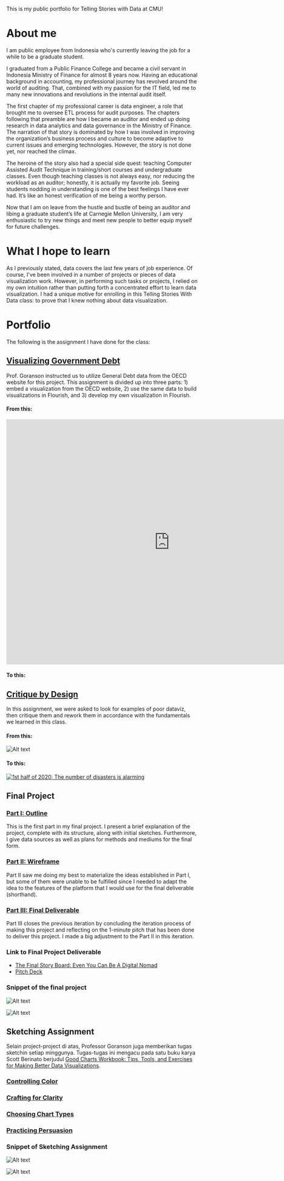 This is my public portfolio for Telling Stories with Data at CMU!

# About me
I am public employee from Indonesia who's currently leaving the job for a while to be a graduate student.

I graduated from a Public Finance College and became a civil servant in Indonesia Ministry of Finance for almost 8 years now. Having an educational background in accounting, my professional journey has revolved around the world of auditing. That, combined with my passion for the IT field, led me to many new innovations and revolutions in the internal audit itself.

The first chapter of my professional career is data engineer, a role that brought me to oversee ETL process for audit purposes. The chapters following that preamble are how I became an auditor and ended up doing research in data analytics and data governance in the Ministry of Finance. The narration of that story is dominated by how I was involved in improving the organization’s business process and culture to become adaptive to current issues and emerging technologies. However, the story is not done yet, nor reached the climax. 

The heroine of the story also had a special side quest: teaching Computer Assisted Audit Technique in training/short courses and undergraduate classes. Even though teaching classes is not always easy, nor reducing the workload as an auditor; honestly, it is actually my favorite job. Seeing students nodding in understanding is one of the best feelings I have ever had. It’s like an honest verification of me being a worthy person. 

Now that I am on leave from the hustle and bustle of being an auditor and libing a graduate student’s life at Carnegie Mellon University, I am very enthusiastic to try new things and meet new people to better equip myself for future challenges.

# What I hope to learn
As I previously stated, data covers the last few years of job experience. Of course, I've been involved in a number of projects or pieces of data visualization work. However, in performing such tasks or projects, I relied on my own intuition rather than putting forth a concentrated effort to learn data visualization.
I had a unique motive for enrolling in this Telling Stories With Data class: to prove that I knew nothing about data visualization.

# Portfolio

The following is the assignment I have done for the class:

## [Visualizing Government Debt](https://irfanradarma.github.io/94870/dataviz2)
Prof. Goranson instructed us to utilize General Debt data from the OECD website for this project. This assignment is divided up into three parts: 1) embed a visualization from the OECD website, 2) use the same data to build visualizations in Flourish, and 3) develop my own visualization in Flourish.

#### From this:

<iframe src="https://data.oecd.org/chart/6O7h" width="860" height="645" style="border: 0" mozallowfullscreen="true" webkitallowfullscreen="true" allowfullscreen="true">OECD Chart: General government debt, Total, % of GDP, Annual, 2021</iframe>

#### To this:

<div class="flourish-embed flourish-chart" data-src="visualisation/11130067"><script src="https://public.flourish.studio/resources/embed.js"></script></div>

## [Critique by Design](https://irfanradarma.github.io/94870/critique_by_design)
In this assignment, we were asked to look for examples of poor dataviz, then critique them and rework them in accordance with the fundamentals we learned in this class.

#### From this:

<img
  src="bill-dollar-disaster.jpg"
  alt="Alt text"
  title="Optional title"
  style="display: inline-block; margin: 0 auto; max-width: 800px">
  
#### To this:
  
  <div class='tableauPlaceholder' id='viz1663717299004' style='position: relative'><noscript><a href='#'><img alt='1st half of 2020: The number of disasters is alarming ' src='https:&#47;&#47;public.tableau.com&#47;static&#47;images&#47;Di&#47;DisasaterFinal&#47;Sheet1&#47;1_rss.png' style='border: none' /></a></noscript><object class='tableauViz'  style='display:none;'><param name='host_url' value='https%3A%2F%2Fpublic.tableau.com%2F' /> <param name='embed_code_version' value='3' /> <param name='site_root' value='' /><param name='name' value='DisasaterFinal&#47;Sheet1' /><param name='tabs' value='no' /><param name='toolbar' value='yes' /><param name='static_image' value='https:&#47;&#47;public.tableau.com&#47;static&#47;images&#47;Di&#47;DisasaterFinal&#47;Sheet1&#47;1.png' /> <param name='animate_transition' value='yes' /><param name='display_static_image' value='yes' /><param name='display_spinner' value='yes' /><param name='display_overlay' value='yes' /><param name='display_count' value='yes' /><param name='language' value='en-US' /></object></div>                
<script type='text/javascript'>                    
  var divElement = document.getElementById('viz1663717299004');                    
  var vizElement = divElement.getElementsByTagName('object')[0];                    
  vizElement.style.width='100%';vizElement.style.height=(divElement.offsetWidth*0.50)+'px';                   
  var scriptElement = document.createElement('script');                  
  scriptElement.src = 'https://public.tableau.com/javascripts/api/viz_v1.js';               
  vizElement.parentNode.insertBefore(scriptElement, vizElement);             
</script>


## Final Project
### [Part I: Outline](https://irfanradarma.github.io/94870/FinalProject)
This is the first part in my final project. I present a brief explanation of the project, complete with its structure, along with initial sketches. Furthermore, I give data sources as well as plans for methods and mediums for the final form.

### [Part II: Wireframe](https://irfanradarma.github.io/94870/Project_Part2)
Part II saw me doing my best to materialize the ideas established in Part I, but some of them were unable to be fulfilled since I needed to adapt the idea to the features of the platform that I would use for the final deliverable (shorthand).

### [Part III: Final Deliverable](https://irfanradarma.github.io/94870/Final_Project)
Part III closes the previous iteration by concluding the iteration process of making this project and reflecting on the 1-minute pitch that has been done to deliver this project. I made a big adjustment to the Part II in this iteration.

### Link to Final Project Deliverable
- [The Final Story Board: Even You Can Be A Digital Nomad](https://carnegiemellon.shorthandstories.com/being-a-digital-nomad/index.html)
- [Pitch Deck](https://www.canva.com/design/DAFOp_5mqgc/q19m89QAAJOKZWV43X_LmQ/view?utm_content=DAFOp_5mqgc&utm_campaign=designshare&utm_medium=link&utm_source=publishpresent)

### Snippet of the final project
<img
  src="snippet.png"
  alt="Alt text"
  title="Optional title"
  style="display: inline-block; margin: 0 auto; max-width: 800px">

<img
  src="snippet 2.png"
  alt="Alt text"
  title="Optional title"
  style="display: inline-block; margin: 0 auto; max-width: 800px">


## Sketching Assignment
Selain project-project di atas, Professor Goranson juga memberikan tugas sketchin setiap minggunya. Tugas-tugas ini mengacu pada satu buku karya Scott Berinato berjudul [Good Charts Workbook: Tips, Tools, and Exercises for Making Better Data Visualizations](https://www.goodreads.com/book/show/37956046-good-charts-workbook).

### [Controlling Color](https://irfanradarma.github.io/94870/workbook_ch1)

### [Crafting for Clarity](https://irfanradarma.github.io/94870/ch2/workbook_ch2)

### [Choosing Chart Types](https://irfanradarma.github.io/94870/ch3/workbook_ch3)

### [Practicing Persuasion](https://irfanradarma.github.io/94870/netflix/persuasion)


### Snippet of Sketching Assignment

<img
  src="3.3.1.png"
  alt="Alt text"
  title="Optional title"
  style="display: inline-block; margin: 0 auto; max-width: 800px">
  
<img
  src="ch2/2.5.png"
  alt="Alt text"
  title="Optional title"
  style="display: inline-block; margin: 0 auto; max-width: 800px">
